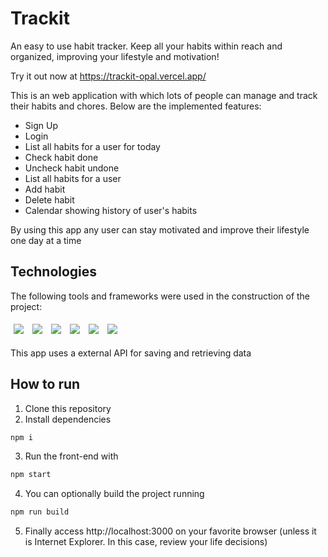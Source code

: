 # Trackit

An easy to use habit tracker. Keep all your habits within reach and organized, improving your lifestyle and motivation!

Try it out now at https://trackit-opal.vercel.app/

This is an web application with which lots of people can manage and track their habits and chores. Below are the implemented features:

- Sign Up
- Login
- List all habits for a user for today
- Check habit done
- Uncheck habit undone
- List all habits for a user 
- Add habit
- Delete habit
- Calendar showing history of user's habits

By using this app any user can stay motivated and improve their lifestyle one day at a time

## Technologies
The following tools and frameworks were used in the construction of the project:<br>
<p>
  <img style='margin: 5px;' src='https://img.shields.io/badge/styled-components%20-%2320232a.svg?&style=for-the-badge&color=b8679e&logo=styled-components&logoColor=%3a3a3a'>
  <img style='margin: 5px;' src='https://img.shields.io/badge/axios%20-%2320232a.svg?&style=for-the-badge&color=informational'>
  <img style='margin: 5px;' src='https://img.shields.io/badge/React-20232A?style=for-the-badge&logo=react&logoColor=61DAFB'>
  <img style='margin: 5px;' src="https://img.shields.io/badge/react_route%20-%2320232a.svg?&style=for-the-badge&logo=react&logoColor=%2361DAFB"/>
  <img style='margin: 5px;' src='https://img.shields.io/badge/react-icons%20-%2320232a.svg?&style=for-the-badge&color=f28dc7&logo=react-icons&logoColor=%2361DAFB'>
  <img style='margin: 5px;' src='https://img.shields.io/badge/Visual_Studio_Code-0078D4?style=for-the-badge&logo=visual%20studio%20code&logoColor=white'>
</p>

This app uses a external API for saving and retrieving data

## How to run

1. Clone this repository
2. Install dependencies
```bash
npm i
```
3. Run the front-end with
```bash
npm start
```
4. You can optionally build the project running
```bash
npm run build
```
5. Finally access http://localhost:3000 on your favorite browser (unless it is Internet Explorer. In this case, review your life decisions)
